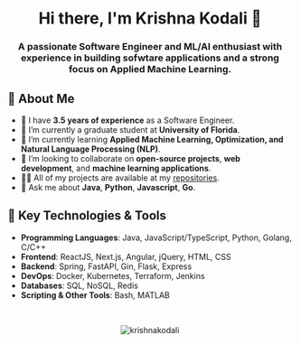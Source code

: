 <h1 align="center">Hi there, I'm Krishna Kodali 👋</h1>

<h3 align="center"> A passionate Software Engineer and ML/AI enthusiast with experience in building sofwtare applications and a strong focus on Applied Machine Learning.</h3>

## 🚀 About Me

- 💼 I have **3.5 years of experience** as a Software Engineer.
- 🔭 I’m currently a graduate student at **University of Florida**.
- 🌱 I’m currently learning **Applied Machine Learning, Optimization, and Natural Language Processing (NLP)**.
- 👯 I’m looking to collaborate on **open-source projects**, **web development**, and **machine learning applications**.
- 👨‍💻 All of my projects are available at my [repositories](https://github.com/ns-krishnakodali?tab=repositories).
- 💬 Ask me about **Java**, **Python**, **Javascript**, **Go**.

## 🔧 Key Technologies & Tools

- **Programming Languages**: Java, JavaScript/TypeScript, Python, Golang, C/C++
- **Frontend**: ReactJS, Next.js, Angular, jQuery, HTML, CSS
- **Backend**: Spring, FastAPI, Gin, Flask, Express
- **DevOps**: Docker, Kubernetes, Terraform, Jenkins
- **Databases**: SQL, NoSQL, Redis
- **Scripting & Other Tools**: Bash, MATLAB

<br/>
<p align="center"> <img src="https://komarev.com/ghpvc/?username=ns-krishnakodai" alt="krishnakodali" /> </p>
